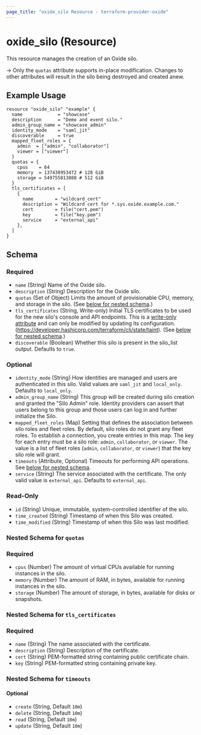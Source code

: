 ```yaml
---
page_title: "oxide_silo Resource - terraform-provider-oxide"
---
```


# oxide_silo (Resource)

This resource manages the creation of an Oxide silo.

-> Only the `quotas` attribute supports in-place modification. Changes to other
attributes will result in the silo being destroyed and created anew.

## Example Usage

```hcl
resource "oxide_silo" "example" {
  name             = "showcase"
  description      = "Demo and event silo."
  admin_group_name = "showcase_admin"
  identity_mode    = "saml_jit"
  discoverable     = true
  mapped_fleet_roles = {
    admin  = ["admin", "collaborator"]
    viewer = ["viewer"]
  }
  quotas = {
    cpus    = 64
    memory  = 137438953472 # 128 GiB
    storage = 549755813888 # 512 GiB
  }
  tls_certificates = [
    {
      name        = "wildcard_cert"
      description = "Wildcard cert for *.sys.oxide.example.com."
      cert        = file("cert.pem")
      key         = file("key.pem")
      service     = "external_api"
    },
  ]
}
```

## Schema

### Required

- `name` (String) Name of the Oxide silo.
- `description` (String) Description for the Oxide silo.
- `quotas` (Set of Object) Limits the amount of provisionable CPU, memory, and storage in the silo. (See [below for nested schema](#nestedatt--quotas).)
- `tls_certificates` (String, Write-only) Initial TLS certificates to be used for the new silo's console and API endpoints. This is a [write-only attribute](https://developer.hashicorp.com/terraform/plugin/framework/resources/write-only-arguments) and can only be modified by updating its configuration. (https://developer.hashicorp.com/terraform/cli/state/taint). (See [below for nested schema](#nestedatt--tls).)
- `discoverable` (Boolean) Whether this silo is present in the silo_list output. Defaults to `true`.

### Optional

- `identity_mode` (String) How identities are managed and users are authenticated in this silo. Valid values are `saml_jit` and `local_only`. Defaults to `local_only`.
- `admin_group_name` (String) This group will be created during silo creation and granted the "Silo Admin" role. Identity providers can assert that users belong to this group and those users can log in and further initialize the Silo.
- `mapped_fleet_roles` (Map) Setting that defines the association between silo roles and fleet roles. By default, silo roles do not grant any fleet roles. To establish a connection, you create entries in this map. The key for each entry must be a silo role: `admin`, `collaborator`, or `viewer`. The value is a list of fleet roles (`admin`, `collaborator`, or `viewer`) that the key silo role will grant.
- `timeouts` (Attribute, Optional) Timeouts for performing API operations. See [below for nested schema](#nestedatt--timeouts).
- `service` (String) The service associated with the certificate. The only valid value is `external_api`. Defaults to `external_api`.

### Read-Only

- `id` (String) Unique, immutable, system-controlled identifier of the silo.
- `time_created` (String) Timestamp of when this Silo was created.
- `time_modified` (String) Timestamp of when this Silo was last modified.

<a id="nestedatt--quotas"></a>

### Nested Schema for `quotas`

### Required

- `cpus` (Number) The amount of virtual CPUs available for running instances in the silo.
- `memory` (Number) The amount of RAM, in bytes, available for running instances in the silo.
- `storage` (Number) The amount of storage, in bytes, available for disks or snapshots.

<a id="nestedatt--tls"></a>

### Nested Schema for `tls_certificates`

### Required

- `name` (String) The name associated with the certificate.
- `description` (String) Description of the certificate.
- `cert` (String) PEM-formatted string containing public certificate chain.
- `key` (String) PEM-formatted string containing private key.

<a id="nestedatt--timeouts"></a>

### Nested Schema for `timeouts`

#### Optional

- `create` (String, Default `10m`)
- `delete` (String, Default `10m`)
- `read` (String, Default `10m`)
- `update` (String, Default `10m`)

